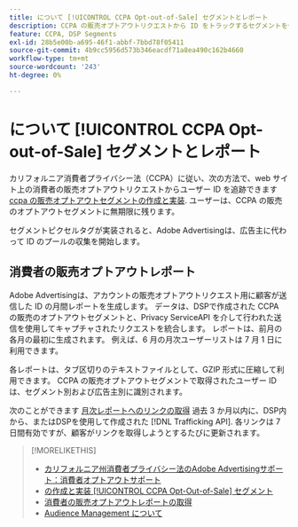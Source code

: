 ```yaml
---
title: について [!UICONTROL CCPA Opt-out-of-Sale] セグメントとレポート
description: CCPA の販売オプトアウトリクエストから ID をトラックするセグメントを作成する方法と、ID のレポートを取得する方法について説明します。
feature: CCPA, DSP Segments
exl-id: 28b5e00b-a695-46f1-abbf-7bbd78f05411
source-git-commit: 4b9cc5956d573b346eacdf71a8ea490c162b4660
workflow-type: tm+mt
source-wordcount: '243'
ht-degree: 0%

---
```


# について [!UICONTROL CCPA Opt-out-of-Sale] セグメントとレポート

カリフォルニア消費者プライバシー法（CCPA）に従い、次の方法で、web サイト上の消費者の販売オプトアウトリクエストからユーザー ID を追跡できます [ccpa の販売オプトアウトセグメントの作成と実装](ccpa-opt-out-segment-create.md). ユーザーは、CCPA の販売のオプトアウトセグメントに無期限に残ります。

セグメントピクセルタグが実装されると、Adobe Advertisingは、広告主に代わって ID のプールの収集を開始します。

## 消費者の販売オプトアウトレポート

Adobe Advertisingは、アカウントの販売オプトアウトリクエスト用に顧客が送信した ID の月間レポートを生成します。 データは、DSPで作成された CCPA の販売のオプトアウトセグメントと、Privacy ServiceAPI を介して行われた送信を使用してキャプチャされたリクエストを統合します。  レポートは、前月の各月の最初に生成されます。 例えば、6 月の月次ユーザーリストは 7 月 1 日に利用できます。

各レポートは、タブ区切りのテキストファイルとして、GZIP 形式に圧縮して利用できます。 CCPA の販売オプトアウトセグメントで取得されたユーザー ID は、セグメント別および広告主別に識別されます。

次のことができます [月次レポートへのリンクの取得](ccpa-opt-out-segment-report-retrieve.md) 過去 3 か月以内に、DSP内から、またはDSPを使用して作成された [!DNL Trafficking API]. 各リンクは 7 日間有効ですが、顧客がリンクを取得しようとするたびに更新されます。

>[!MORELIKETHIS]
>
>* [カリフォルニア州消費者プライバシー法のAdobe Advertisingサポート：消費者オプトアウトサポート](/help/privacy/ccpa/ccpa-opt-out-of-sale.md)
>* [の作成と実装 [!UICONTROL CCPA Opt-Out-of-Sale] セグメント](ccpa-opt-out-segment-create.md)
>* [消費者の販売オプトアウトレポートの取得](ccpa-opt-out-segment-report-retrieve.md)
>* [Audience Management について](audience-about.md)
